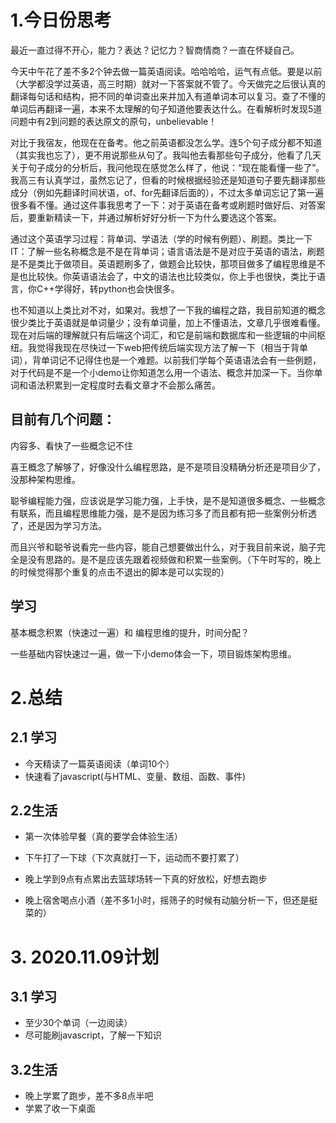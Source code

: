 # 1.今日份思考

最近一直过得不开心，能力？表达？记忆力？智商情商？一直在怀疑自己。

今天中午花了差不多2个钟去做一篇英语阅读。哈哈哈哈，运气有点低。要是以前（大学都没学过英语，高三时期）就对一下答案就不管了。今天做完之后很认真的翻译每句话和结构，把不同的单词查出来并加入有道单词本可以复习。查了不懂的单词后再翻译一遍，本来不太理解的句子知道他要表达什么。在看解析时发现5道问题中有2到问题的表达原文的原句，unbelievable！

对比于我宿友，他现在在备考。他之前英语都没怎么学。连5个句子成分都不知道（其实我也忘了），更不用说那些从句了。我叫他去看那些句子成分，他看了几天关于句子成分的分析后，我问他现在感觉怎么样了，他说：“现在能看懂一些了”。我高三有认真学过，虽然忘记了，但看的时候根据经验还是知道句子要先翻译那些成分（例如先翻译时间状语，of、for先翻译后面的），不过太多单词忘记了第一遍很多看不懂。通过这件事我思考了一下：对于英语在备考或刷题时做好后、对答案后，要重新精读一下，并通过解析好好分析一下为什么要选这个答案。

通过这个英语学习过程：背单词、学语法（学的时候有例题）、刷题。类比一下IT：了解一些名称概念是不是在背单词；语言语法是不是对应于英语的语法，刷题是不是类比于做项目。英语题刷多了，做题会比较快，那项目做多了编程思维是不是也比较快。你英语语法会了，中文的语法也比较类似，你上手也很快，类比于语言，你C++学得好，转python也会快很多。

也不知道以上类比对不对，如果对。我想了一下我的编程之路，我目前知道的概念很少类比于英语就是单词量少；没有单词量，加上不懂语法，文章几乎很难看懂。现在对后端的理解就只有后端这个词汇，和它是前端和数据库和一些逻辑的中间枢纽。我觉得我现在尽快过一下web把传统后端实现方法了解一下（相当于背单词），背单词记不记得住也是一个难题。以前我们学每个英语语法会有一些例题，对于代码是不是一个小demo让你知道怎么用一个语法、概念并加深一下。当你单词和语法积累到一定程度时去看文章才不会那么痛苦。

## 目前有几个问题：

内容多、看快了一些概念记不住

喜王概念了解够了，好像没什么编程思路，是不是项目没精确分析还是项目少了，没那种架构思维。

聪爷编程能力强，应该说是学习能力强，上手快，是不是知道很多概念、一些概念有联系，而且编程思维能力强，是不是因为练习多了而且都有把一些案例分析透了，还是因为学习方法。

而且兴爷和聪爷说看完一些内容，能自己想要做出什么，对于我目前来说，脑子完全是没有思路的。是不是应该先跟着视频做和积累一些案例。（下午时写的，晚上的时候觉得那个重复的点击不退出的脚本是可以实现的）

## 学习

基本概念积累（快速过一遍）和 编程思维的提升，时间分配？

一些基础内容快速过一遍，做一下小demo体会一下，项目锻炼架构思维。

# 2.总结

## 2.1 学习

- 今天精读了一篇英语阅读（单词10个）
- 快速看了javascript(与HTML、变量、数组、函数、事件)

## 2.2生活

- 第一次体验早餐（真的要学会体验生活）

- 下午打了一下球（下次真就打一下，运动而不要打累了）

- 晚上学到9点有点累出去篮球场转一下真的好放松，好想去跑步

- 晚上宿舍喝点小酒（差不多1小时，摇筛子的时候有动脑分析一下，但还是挺菜的）

  

# 3. 2020.11.09计划

## 3.1 学习

- 至少30个单词（一边阅读）
- 尽可能刷javascript，了解一下知识

## 3.2生活

- 晚上学累了跑步，差不多8点半吧
- 学累了收一下桌面